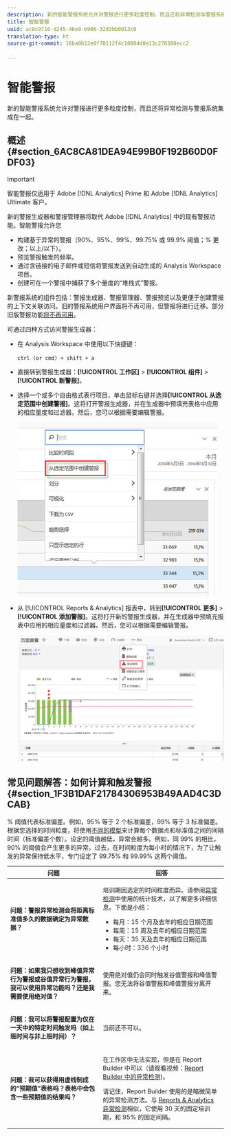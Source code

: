 ```yaml
---
description: 新的智能警报系统允许对警报进行更多粒度控制，而且还将异常检测与警报系统集成在一起。
title: 智能警报
uuid: ac8c9710-d245-46e9-b906-32d3bb0013c0
translation-type: ht
source-git-commit: 16ba0b12e0f70112f4c10804d0a13c278388ecc2

---
```



# 智能警报

新的智能警报系统允许对警报进行更多粒度控制，而且还将异常检测与警报系统集成在一起。

## 概述 {#section_6AC8CA81DEA94E99B0F192B60D0FDF03}

>[!IMPORTANT]
>
>智能警报仅适用于 Adobe [!DNL Analytics] Prime 和 Adobe [!DNL Analytics] Ultimate 客户。

新的警报生成器和警报管理器将取代 Adobe [!DNL Analytics] 中的现有警报功能。智能警报允许您

* 构建基于异常的警报（90%、95%、99%、99.75% 或 99.9% 阈值；% 更改；以上/以下）。
* 预览警报触发的频率。
* 通过含链接的电子邮件或短信将警报发送到自动生成的 Analysis Workspace 项目。
* 创建可在一个警报中捕获了多个量度的“堆栈式”警报。

新警报系统的组件包括：警报生成器、警报管理器、警报预览以及更便于创建警报的上下文关联访问。旧的警报系统用户界面将不再可用，但警报将进行迁移。部分旧版警报功能[将不再可用](https://marketing.adobe.com/resources/help/zh_CN/sc/user/deprecated_alerts.html)。

可通过四种方式访问警报生成器：

* 在 Analysis Workspace 中使用以下快捷键：

   `ctrl (or cmd) + shift + a`
* 直接转到警报生成器：**[!UICONTROL 工作区]** > **[!UICONTROL 组件]** > **[!UICONTROL 新警报]**。
* 选择一个或多个自由格式表行项目，单击鼠标右键并选择&#x200B;**[!UICONTROL 从选定范围中创建警报]**。这将打开警报生成器，并在生成器中预填充表格中应用的相应量度和过滤器。然后，您可以根据需要编辑警报。

   ![](assets/create-alert-from-selection.png)

* 从 [!UICONTROL Reports &amp; Analytics] 报表中，转到&#x200B;**[!UICONTROL 更多]** > **[!UICONTROL 添加警报]**。这将打开新的警报生成器，并在生成器中预填充报表中应用的相应量度和过滤器。然后，您可以根据需要编辑警报。

   ![](assets/add-alert.png)

## 常见问题解答：如何计算和触发警报 {#section_1F3B1DAF21784306953B49AAD4C3DCAB}

% 阈值代表标准偏差。例如，95% 等于 2 个标准偏差，99% 等于 3 标准偏差。根据您选择的时间粒度，将使用[不同的模型](/help/analyze/analysis-workspace/virtual-analyst/c-anomaly-detection/statistics-anomaly-detection.md)来计算每个数据点和标准值之间的间隔时间（标准偏差个数）。设定的阈值越低，异常会越多。例如，同 99% 的相比，90% 的阈值会产生更多的异常。过去，在时间粒度为每小时的情况下，为了让触发的异常保持低水平，专门设定了 99.75% 和 99.99% 这两个阈值。

<table id="table_B3AA85E1DE3543DCA34966A52E3CE4AB"> 
 <thead> 
  <tr> 
   <th colname="col1" class="entry"> 问题 </th> 
   <th colname="col2" class="entry"> 回答 </th> 
  </tr> 
 </thead>
 <tbody> 
  <tr> 
   <td colname="col1"> <p><b>问题：警报异常检测会将距离标准值多久的数据确定为异常数据？</b> </p> </td> 
   <td colname="col2"> <p>培训期因选定的时间粒度而异。请参阅<a href="/help/analyze/analysis-workspace/virtual-analyst/c-anomaly-detection/statistics-anomaly-detection.md">异常检测</a>中使用的统计技术，以了解更多详细信息。下面是小结： </p> 
    <ul id="ul_4F8C2A41F06C498DBF5E7AE5DE803773"> 
     <li id="li_E246091A3F1E484C8444AF4052FCA784">每月：15 个月及去年的相应日期范围 </li> 
     <li id="li_CC014FB38AE1492B9647E990C29BFB3C">每周：15 周及去年的相应日期范围 </li> 
     <li id="li_2517EE2097534324BE9C1B54CD181A62">每天：35 天及去年的相应日期范围 </li> 
     <li id="li_710BC8B009354542AA4962A59A646099">每小时：336 个小时 </li> 
    </ul> </td> 
  </tr> 
  <tr> 
   <td colname="col1"> <p><b>问题：如果我只想收到峰值异常行为警报或谷值异常行为警报，我可以使用异常功能吗？还是我需要使用绝对值？</b> </p> </td> 
   <td colname="col2"> <p>使用绝对值仍会同时触发谷值警报和峰值警报。您无法将谷值警报和峰值警报分离开来。 </p> </td> 
  </tr> 
  <tr> 
   <td colname="col1"> <p><b>问题：我可以将警报配置为仅在一天中的特定时间触发吗（如上班时间与非上班时间）？</b> </p> </td> 
   <td colname="col2"> <p>当前还不可以。 </p> </td> 
  </tr> 
  <tr> 
   <td colname="col1"> <p><b>问题：我可以获得用虚线制成的“预期值”表格吗？表格中会包含一些预期值的结果吗？</b> </p> </td> 
   <td colname="col2"> <p>在工作区中无法实现，但是在 Report Builder 中可以（请观看视频：<a href="https://www.youtube.com/watch?v=-a-8W6GQZnU"  >Report Builder 中的异常检测</a>)。 </p> <p>请记住，Report Builder 使用的是略微简单的异常检测方法。与 <a href="https://marketing.adobe.com/resources/help/zh_CN/reference/anomaly.html"  ><span class="uicontrol"></span>Reports &amp; Analytics 异常检测</a>相似，它使用 30 天的固定培训期，和 95% 的固定间隔。 </p> </td> 
  </tr> 
 </tbody> 
</table>

